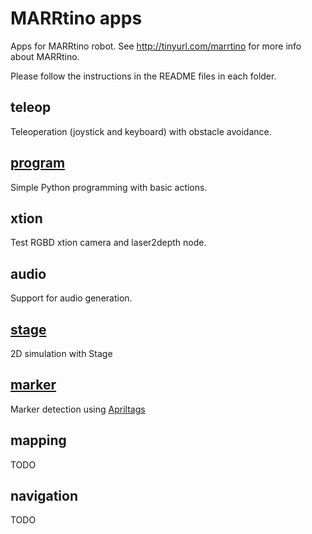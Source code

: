 # MARRtino apps #

Apps for MARRtino robot. See http://tinyurl.com/marrtino for more info about MARRtino.

Please follow the instructions in the README files in each folder.

## teleop ##

Teleoperation (joystick and keyboard) with obstacle avoidance. 

## [program](https://bitbucket.org/iocchi/marrtino_apps/src/e81b8ee7994763b111429b8c03b4ae59109919e3/program/?at=master) ##

Simple Python programming with basic actions.

## xtion ##

Test RGBD xtion camera and laser2depth node.

## audio ##

Support for audio generation.

## [stage](https://bitbucket.org/iocchi/marrtino_apps/src/e81b8ee7994763b111429b8c03b4ae59109919e3/stage/?at=master) ##

2D simulation with Stage

## [marker](https://bitbucket.org/iocchi/marrtino_apps/src/42ef30198b409dcbd6020a3fb3153cc07bcc229c/marker/?at=master) ##

Marker detection using [Apriltags](https://april.eecs.umich.edu/software/apriltag.html)


## mapping ##

TODO

## navigation ##

TODO
